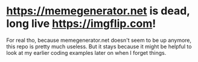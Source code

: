 # https://memegenerator.net is dead, long live https://imgflip.com!

For real tho, because memegenerator.net doesn't seem to be up anymore, this repo is pretty much useless.  But it stays because it might be helpful to look at my earlier coding examples later on when I forget things.
